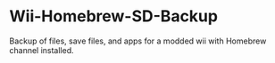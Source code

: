 # Wii-Homebrew-SD-Backup
Backup of files, save files, and apps for a modded wii with Homebrew channel installed.

